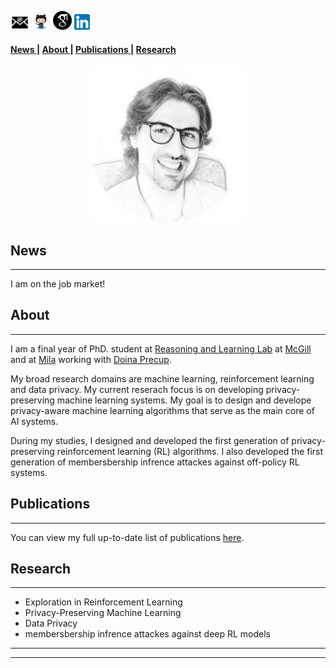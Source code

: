 <p><a href="mailto:gomrokma@mila.quebec"><img src="images/social/email_bw.png" width="30" /></a>   
<a href="https://github.com/maziarg"><img src="images/social/github_cat.png" width="30" /></a>   
<a href="https://scholar.google.com/citations?user=bVazxq8AAAAJ&hl=en&oi=ao"><img src="images/social/gscholar.png" width="30" /></a>   
<a href="https://https://www.linkedin.com/in/maziar-gomrokchi-ba1418224/"><img src="images/social/linkedin.png" width="25" /></a></p>

#### <a href = "#News"> News </a>  | <a href = "#About"> About </a> | <a href = "#Projects"> Publications </a> | <a href = "#Research"> Research </a> 
 
<p align="center">
  <img src="images/Maziar-c.png" width="250"/>


<h2 id="News">News</h2> 
<hr>
 I am on the job market!

<h2 id="About">About</h2> 
<hr>
 I am a final year of PhD. student at <a href="http://rl.cs.mcgill.ca//">Reasoning and Learning Lab</a> at <a href="https://www.mcgill.ca//">McGill</a> and at <a href="https://mila.quebec/en/">Mila</a> working with <a href="http://rl.cs.mcgill.ca/people/doina-precup/">Doina Precup</a>.

My broad research domains are machine learning, reinforcement learning and data privacy. My current reserach focus is on developing privacy-preserving machine learning systems. My goal is to design and develope privacy-aware machine learning algorithms that serve as the main core of AI systems. 

During my studies, I designed and developed the first generation of privacy-preserving reinforcement learning (RL) algorithms. I also developed the first generation of membersbership infrence attackes against off-policy RL systems.
  
<h2 id="Projects">Publications</h2>
<hr>
 You can view my full up-to-date list of publications <a href="https://scholar.google.com/citations?user=bVazxq8AAAAJ&hl=en&oi=ao">here</a>. 

<h2 id="Research">Research</h2> 
<hr>
<ul>
<li>Exploration in Reinforcement Learning </li>
<li>Privacy-Preserving Machine Learning </li>
<li>Data Privacy </li>
<li>membersbership infrence attackes against deep RL models </li>
</ul>

<hr>
<hr>
